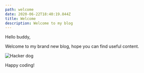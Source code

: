 ```yaml
---
path: welcome
date: 2020-06-22T18:40:19.844Z
title: Welcome
description: Welcome to my blog
---
```

Hello buddy,

Welcome to my brand new blog, hope you can find useful content. 

![Hacker dog](https://media.giphy.com/media/lTRuG1F4VZ3LHMpXY2/giphy.gif)

Happy coding!
